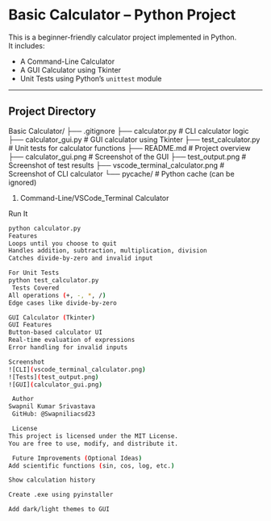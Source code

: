 #  Basic Calculator – Python Project

This is a beginner-friendly calculator project implemented in Python.  
It includes:

-  A Command-Line Calculator
-  A GUI Calculator using Tkinter
-  Unit Tests using Python’s `unittest` module

---

##  Project Directory

Basic Calculator/
├── .gitignore
├── calculator.py # CLI calculator logic
├── calculator_gui.py # GUI calculator using Tkinter
├── test_calculator.py # Unit tests for calculator functions
├── README.md # Project overview
├── calculator_gui.png # Screenshot of the GUI
├── test_output.png # Screenshot of test results
├── vscode_terminal_calculator.png # Screenshot of CLI calculator
└── pycache/ # Python cache (can be ignored)

 1. Command-Line/VSCode_Terminal Calculator

Run It

```bash
python calculator.py
Features
Loops until you choose to quit
Handles addition, subtraction, multiplication, division
Catches divide-by-zero and invalid input

For Unit Tests
python test_calculator.py
 Tests Covered
All operations (+, -, *, /)
Edge cases like divide-by-zero

GUI Calculator (Tkinter)
GUI Features
Button-based calculator UI
Real-time evaluation of expressions
Error handling for invalid inputs

Screenshot
![CLI](vscode_terminal_calculator.png)
![Tests](test_output.png)
![GUI](calculator_gui.png)

 Author
Swapnil Kumar Srivastava
 GitHub: @Swapniliacsd23

 License
This project is licensed under the MIT License.
You are free to use, modify, and distribute it.

 Future Improvements (Optional Ideas)
Add scientific functions (sin, cos, log, etc.)

Show calculation history

Create .exe using pyinstaller

Add dark/light themes to GUI



